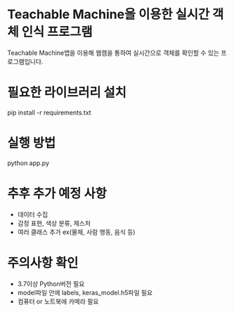# Teachable Machine을 이용한 실시간 객체 인식 프로그램
Teachable Machine앱을 이용해 웹캠을 통하여 실시간으로 객체를 확인할 수 있는 프로그램입니다.

# 필요한 라이브러리 설치
pip install -r requirements.txt

# 실행 방법
python app.py

# 추후 추가 예정 사항
- 데이터 수집
- 감정 표현, 색상 분류, 제스처
- 여러 클래스 추가 ex(물체, 사람 행동, 음식 등)

# 주의사항 확인
- 3.7이상 Python버전 필요
- model파일 안에 labels, keras_model.h5파일 필요
- 컴퓨터 or 노트북에 카메라 필요
